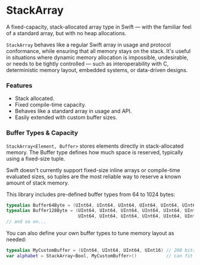 # StackArray

A fixed-capacity, stack-allocated array type in Swift — with the familiar feel of a standard array, but with no heap allocations.

`StackArray` behaves like a regular Swift array in usage and protocol conformance, while ensuring that all memory stays on the stack. It's useful in situations where dynamic memory allocation is impossible, undesirable, or needs to be tightly controlled — such as interoperability with C, deterministic memory layout, embedded systems, or data-driven designs.

### Features

- Stack allocated.
- Fixed compile-time capacity.
- Behaves like a standard array in usage and API.
- Easily extended with custom buffer sizes.

### Buffer Types & Capacity

`StackArray<Element, Buffer>` stores elements directly in stack-allocated memory. The Buffer type defines how much space is reserved, typically using a fixed-size tuple.

Swift doesn't currently support fixed-size inline arrays or compile-time evaluated sizes, so tuples are the most reliable way to reserve a known amount of stack memory.

This library includes pre-defined buffer types from 64 to 1024 bytes:

```swift
typealias Buffer64Byte = (UInt64, UInt64, UInt64, UInt64, UInt64, UInt64, UInt64, UInt64)
typealias Buffer128Byte = (UInt64, UInt64, UInt64, UInt64, UInt64, UInt64, UInt64, UInt64,
                           UInt64, UInt64, UInt64, UInt64, UInt64, UInt64, UInt64, UInt64)
// and so on...
```

You can also define your own buffer types to tune memory layout as needed:

```swift
typealias MyCustomBuffer = (UInt64, UInt64, UInt64, UInt16) // 208 bits = 26 bytes
var alphabet = StackArray<Bool, MyCustomBuffer>()           // can fit 26 booleans
```

